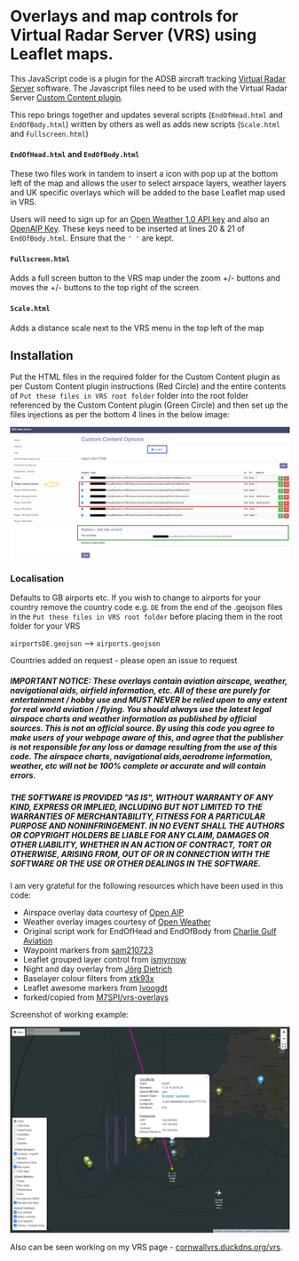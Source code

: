 # Overlays and map controls for Virtual Radar Server (VRS) using Leaflet maps.

This JavaScript code is a plugin for the ADSB aircraft tracking [Virtual Radar Server](http://www.virtualradarserver.co.uk) software. The Javascript files need to be used with the Virtual Radar Server [Custom Content plugin](http://www.virtualradarserver.co.uk/Documentation/CustomContent/Default.aspx).

This repo brings together and updates several scripts (`EndOfHead.html` and `EndOfBody.html`) written by others as well as adds new scripts (`Scale.html` and `Fullscreen.html`)

#### `EndOfHead.html` and `EndOfBody.html`

These two files work in tandem to insert a icon with pop up at the bottom left of the map and allows the user to select airspace layers, weather layers and UK specific overlays which will be added to the base Leaflet map used in VRS.

Users will need to sign up for an [Open Weather 1.0 API key](https://openweathermap.org/api/weathermaps) and also an [OpenAIP Key](https://www.openaip.net/). These keys need to be inserted at lines 20 & 21 of `EndOfBody.html`. Ensure that the `' '` are kept. 

#### `Fullscreen.html`

Adds a full screen button to the VRS map under the zoom +/- buttons and moves the +/- buttons to the top right of the screen.

#### `Scale.html`

Adds a distance scale next to the VRS menu in the top left of the map

## Installation

Put the HTML files in the required folder for the Custom Content plugin as per Custom Content plugin instructions (Red Circle) and the entire contents of `Put these files in VRS root folder` folder into the root folder referenced by the Custom Content plugin (Green Circle) and then set up the files injections as per the bottom 4 lines in the below image:

![Screenshot](customcontentoptions2.jpeg)

### Localisation

Defaults to GB airports etc. If you wish to change to airports for your country remove the country code  e.g. `DE` from the end of the .geojson files in the `Put these files in VRS root folder` before placing them in the root folder for your VRS

`airportsDE.geojson` --> `airports.geojson`

Countries added on request - please open an issue to request

##### IMPORTANT NOTICE: These overlays contain aviation airscape, weather, navigational aids, airfield information, etc. All of these are purely for entertainment / hobby use and MUST NEVER be relied upon to any extent for real world aviation / flying. You should always use the latest legal airspace charts and weather information as published by official sources. This is not an official source. By using this code you agree to make users of your webpage aware of this, and agree that the publisher is not responsible for any loss or damage resulting from the use of this code. The airspace charts, navigational aids,aerodrome information, weather, etc will not be 100% complete or accurate and will contain errors.

##### THE SOFTWARE IS PROVIDED "AS IS", WITHOUT WARRANTY OF ANY KIND, EXPRESS OR IMPLIED, INCLUDING BUT NOT LIMITED TO THE WARRANTIES OF MERCHANTABILITY, FITNESS FOR A PARTICULAR PURPOSE AND NONINFRINGEMENT. IN NO EVENT SHALL THE AUTHORS OR COPYRIGHT HOLDERS BE LIABLE FOR ANY CLAIM, DAMAGES OR OTHER LIABILITY, WHETHER IN AN ACTION OF CONTRACT, TORT OR OTHERWISE, ARISING FROM, OUT OF OR IN CONNECTION WITH THE SOFTWARE OR THE USE OR OTHER DEALINGS IN THE SOFTWARE.

I am very grateful for the following resources which have been used in this code:

- Airspace overlay data courtesy of [Open AIP](http://www.openaip.net)
- Weather overlay images courtesy of [Open Weather](https://openweathermap.org)
- Original script work for EndOfHead and EndOfBody from [Charlie Gulf Aviation](https://www.youtube.com/channel/UCcy9zUttQEi-yRMEXTtBpRg)
- Waypoint markers from [sam210723](https://github.com/sam210723/vrs-waypoints)
- Leaflet grouped layer control from [ismyrnow](https://github.com/ismyrnow/leaflet-groupedlayercontrol)
- Night and day overlay from [Jörg Dietrich](http://joergdietrich.github.io/Leaflet.Terminator/)
- Baselayer colour filters from [xtk93x](https://github.com/xtk93x/Leaflet.TileLayer.ColorFilter.git)
- Leaflet awesome markers from [Ivoogdt](https://github.com/lvoogdt/Leaflet.awesome-markers)
- forked/copied from [M7SPI/vrs-overlays](https://github.com/M7SPI/vrs-overlays)

Screenshot of working example:

![Screenshot](screenshot.jpeg)

Also can be seen working on my VRS page - [cornwallvrs.duckdns.org/vrs](https://www.cornwallvrs.duckdns.org/vrs).
